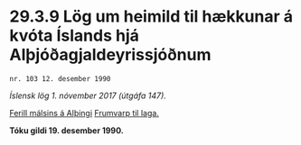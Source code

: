 # 29.3.9 Lög um heimild til hækkunar á kvóta Íslands hjá Alþjóðagjaldeyrissjóðnum

`nr. 103 12. desember 1990`

_Íslensk lög 1. nóvember 2017 (útgáfa 147)._

[Ferill málsins á Alþingi](https://www.althingi.is/thingstorf/thingmalalistar-eftir-thingum/ferill/?ltg=113&mnr=118)
[Frumvarp til laga.](https://www.althingi.is/altext/113/s/0122.html)

**Tóku gildi 19. desember 1990.**

